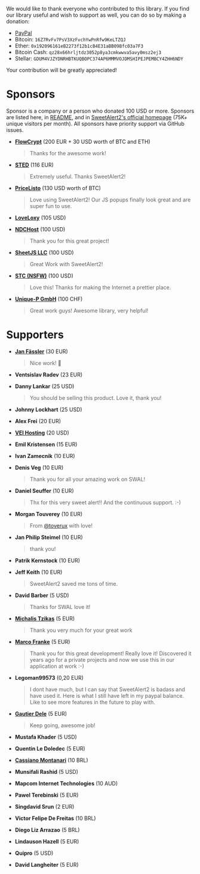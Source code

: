 We would like to thank everyone who contributed to this library. If you find our library useful and wish to support as well, you can do so by making a donation:

- [PayPal](https://www.paypal.com/cgi-bin/webscr?cmd=_s-xclick&hosted_button_id=TKTWHJGUWLR7E)
- Bitcoin: `16Z7RvFv7PsV3XzFvchYwPnRfw9KeLTZQJ`
- Ether: `0x192096161eB2273f12b1cB4E31aBB09Bfc03a7F3`
- Bitcoin Cash: `qz28x66hrljtdz3052p8ya3cmkwwva5avy0msz2ej3`
- Stellar: `GDUM4VJZYDNRHBTKUQBOPC374AP6MMMVOJDMSHIPEJPEMBCY4ZHH6NDY`

Your contribution will be greatly appreciated!


# Sponsors

Sponsor is a company or a person who donated 100 USD or more. Sponsors are listed here, in [README](https://github.com/sweetalert2/sweetalert2#sponsors), and in [SweetAlert2's official homepage](https://sweetalert2.github.io/#sponsors) (75K+ unique visitors per month). All sponsors have priority support via GitHub issues.

- **[FlowCrypt](http://flowcrypt.com)** (200 EUR + 30 USD worth of BTC and ETH)
    > Thanks for the awesome work!

- **[STED](https://sextoyeducation.com/)** (116 EUR)
    > Extremely useful. Thanks SweetAlert2!

- **[PriceListo](https://www.pricelisto.com/)** (130 USD worth of BTC)
    > Love using SweetAlert2! Our JS popups finally look great and are super fun to use.

- **[LoveLoxy](https://loveloxy.com/)** (105 USD)

- **[NDCHost](https://www.ndchost.com/)** (100 USD)
    > Thank you for this great project!

- **[SheetJS LLC](https://sheetjs.com/)** (100 USD)
    > Great Work with SweetAlert2!

- **[STC (NSFW)](http://sextoycollective.com/)** (100 USD)
    > Love this! Thanks for making the Internet a prettier place.

- **[Unique-P GmbH](https://www.unique-p.ch/)** (100 CHF)
    > Great work guys! Awesome library, very helpful!


# Supporters

- **[Jan Fässler](https://github.com/faessler)** (30 EUR)
    > Nice work! 👾

- **Ventsislav Radev** (23 EUR)

- **Danny Lankar** (25 USD)
    > You should be selling this product. Love it, thank you!

- **Johnny Lockhart** (25 USD)

- **Alex Frei** (20 EUR)

- **[VEI Hosting](http://www.veihosting.com/)** (20 USD)

- **Emil Kristensen** (15 EUR)

- **Ivan Zamecnik** (10 EUR)

- **Denis Veg** (10 EUR)
    > Thank you for all your amazing work on SWAL!

- **Daniel Seuffer** (10 EUR)
    > Thx for this very sweet alert!! And the continuous support. :-)

- **Morgan Touverey** (10 EUR)
    > From [@toverux](github.com/toverux) with love!

- **Jan Philip Steimel** (10 EUR)
    > thank you!

- **Patrik Kernstock** (10 EUR)

- **Jeff Keith** (10 EUR)
    > SweetAlert2 saved me tons of time.

- **David Barber** (5 USD)

    > Thanks for SWAL love it!

- **[Michalis Tzikas](https://www.webhoster.gr)** (5 EUR)

    > Thank you very much for your great work

- **[Marco Franke](https://github.com/Disane87)** (5 EUR)

    > Thank you for this great development! Really love it! Discovered it years ago for a private projects and now we use this in our application at work :-)

- **Legoman99573** (0,20 EUR)

    > I dont have much, but I can say that SweetAlert2 is badass and have used it. Here is what I still have left in my paypal balance. Like to see more features in the future to play with.

- **[Gautier Dele](https://github.com/GautierDele)** (5 EUR)

    > Keep going, awesome job!

- **Mustafa Khader** (5 USD)

- **Quentin Le Doledec** (5 EUR)

- **[Cassiano Montanari](https://github.com/cassianomon)** (10 BRL)

- **Munsifali Rashid** (5 USD)

- **Mapcom Internet Technologies** (10 AUD)

- **Pawel Terebinski** (5 EUR)

- **Singdavid Srun** (2 EUR)

- **Victor Felipe De Freitas** (10 BRL)

- **Diego Liz Arrazao** (5 BRL)

- **Lindauson Hazell** (5 EUR)

- **Quipro** (5 USD)

- **David Langheiter** (5 EUR)
